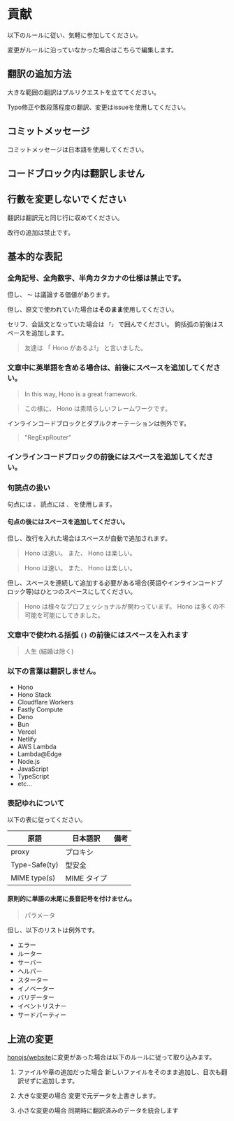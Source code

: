 # 貢献

以下のルールに従い、気軽に参加してください。

変更がルールに沿っていなかった場合はこちらで編集します。

## 翻訳の追加方法

大きな範囲の翻訳はプルリクエストを立ててください。

Typo修正や数段落程度の翻訳、変更はissueを使用してください。

## コミットメッセージ

コミットメッセージは日本語を使用してください。

## コードブロック内は翻訳しません

## 行數を変更しないでください

翻訳は翻訳元と同じ行に収めてください。

改行の追加は禁止です。

## 基本的な表記

### 全角記号、全角数字、半角カタカナの仕様は禁止です。

但し、 `〜` は議論する価値があります。

但し、原文で使われていた場合は**そのまま**使用してください。

セリフ、会話文となっていた場合は `「」` で囲んでください。
鉤括弧の前後はスペースを追加します。

> 友達は 「 Hono があるよ!」 と言いました。

### 文章中に英単語を含める場合は、前後にスペースを追加してください。

> In this way, Hono is a great framework.

> この様に、 Hono は素晴らしいフレームワークです。

インラインコードブロックとダブルクオーテーションは例外です。

> "RegExpRouter"

### インラインコードブロックの前後にはスペースを追加してください。

### 句読点の扱い

句点には `。` 読点には `、` を使用します。

#### 句点の後にはスペースを追加してください。

但し、改行を入れた場合はスペースが自動で追加されます。

> Hono は速い。
> また、 Hono は楽しい。

> Hono は速い。 また、 Hono は楽しい。

但し、スペースを連続して追加する必要がある場合(英語やインラインコードブロック等)はひとつのスペースにしてください。

> Hono は様々なプロフェッショナルが関わっています。 Hono は多くの不可能を可能にしてきました。

### 文章中で使われる括弧 `()` の前後にはスペースを入れます

> 人生 (結婚は除く)

### 以下の言葉は翻訳しません。

- Hono
- Hono Stack
- Cloudflare Workers
- Fastly Compute
- Deno
- Bun
- Vercel
- Netlify
- AWS Lambda
- Lambda@Edge
- Node.js
- JavaScript
- TypeScript
- etc...

### 表記ゆれについて

以下の表に従ってください。

| 原語 | 日本語訳 | 備考 |
|-----|---------|-----|
| proxy | プロキシ | |
| Type-Safe(ty) | 型安全 | |
| MIME type(s) | MIME タイプ | |

#### 原則的に単語の末尾に長音記号を付けません。

> パラメータ

但し、以下のリストは例外です。

- エラー
- ルーター
- サーバー
- ヘルパー
- スターター
- イノベーター
- バリデーター
- イベントリスナー
- サードパーティー

## 上流の変更

[honojs/website](https://github.com/honojs/website)に変更があった場合は以下のルールに従って取り込みます。

1. ファイルや章の追加だった場合
   新しいファイルをそのまま追加し、目次も翻訳せずに追加します。

2. 大きな変更の場合
   変更で元データを上書きします。

3. 小さな変更の場合
   同期時に翻訳済みのデータを統合します

